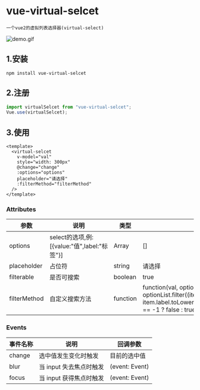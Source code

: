 # vue-virtual-selcet

`一个vue2的虚拟列表选择器(virtual-select)`

![demo.gif](https://i.loli.net/2021/09/05/rUHQEFXlhe1598B.gif)

## 1.安装

`npm install vue-virtual-selcet`

## 2.注册

```js
import virtualSelcet from "vue-virtual-selcet";
Vue.use(virtualSelcet);
```

## 3.使用

```vue
<template>
  <virtual-selcet
    v-model="val"
    style="width: 300px"
    @change="change"
    :options="options"
    placeholder="请选择"
    :filterMethod="filterMethod"
  />
</template>

```

### Attributes

| 参数         | 说明                                        | 类型     | 默认值                                                       |
| ------------ | ------------------------------------------- | -------- | ------------------------------------------------------------ |
| options      | select的选项,例:[{value:"值",label:"标签"}] | Array    | []                                                           |
| placeholder  | 占位符                                      | string   | 请选择                                                       |
| filterable   | 是否可搜索                                  | boolean  | true                                                         |
| filterMethod | 自定义搜索方法                              | function | function(val, optionList) { return optionList.filter((item) => item.label.toLowerCase().indexOf(val.toLowerCase()) == -1 ? false : true ); } |

### Events

| 事件名称 | 说明                    | 回调参数       |
| -------- | ----------------------- | -------------- |
| change   | 选中值发生变化时触发    | 目前的选中值   |
| blur     | 当 input 失去焦点时触发 | (event: Event) |
| focus    | 当 input 获得焦点时触发 | (event: Event) |

